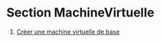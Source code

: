 <!--
Author:		    Noa Chouriberry
Date:		    26.01.2023
Description:	Mise à jour de la page de la section MachineVirtuelle
-->

# Section MachineVirtuelle

1. [Créer une machine virtuelle de base](/WMwareFusion.md)